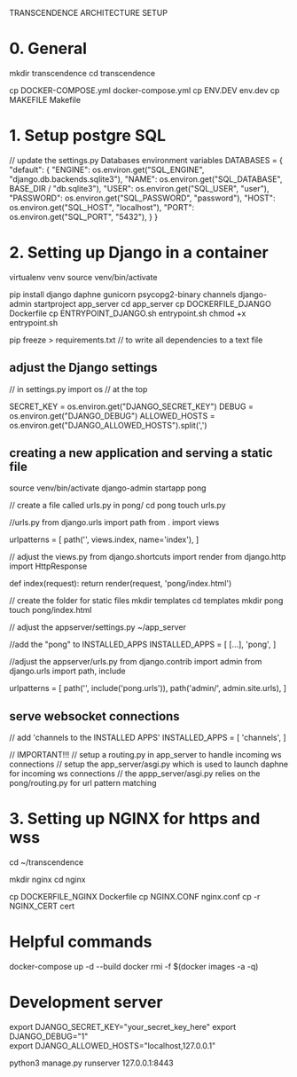 TRANSCENDENCE ARCHITECTURE SETUP

# 0. General

mkdir transcendence
cd transcendence

cp DOCKER-COMPOSE.yml docker-compose.yml
cp ENV.DEV env.dev
cp MAKEFILE Makefile


# 1. Setup postgre SQL

// update the settings.py Databases environment variables
DATABASES = {
    "default": {
        "ENGINE": os.environ.get("SQL_ENGINE", "django.db.backends.sqlite3"),
        "NAME": os.environ.get("SQL_DATABASE", BASE_DIR / "db.sqlite3"),
        "USER": os.environ.get("SQL_USER", "user"),
        "PASSWORD": os.environ.get("SQL_PASSWORD", "password"),
        "HOST": os.environ.get("SQL_HOST", "localhost"),
        "PORT": os.environ.get("SQL_PORT", "5432"),
    }
}

# 2.  Setting up Django in a container

virtualenv venv
source venv/bin/activate

pip install django daphne gunicorn psycopg2-binary channels
django-admin startproject app_server
cd app_server
cp DOCKERFILE_DJANGO Dockerfile
cp ENTRYPOINT_DJANGO.sh entrypoint.sh
chmod +x entrypoint.sh

pip freeze > requirements.txt // to write all dependencies to a text file

## adjust the Django settings
// in settings.py
import os // at the top

SECRET_KEY = os.environ.get("DJANGO_SECRET_KEY")
DEBUG = os.environ.get("DJANGO_DEBUG")
ALLOWED_HOSTS = os.environ.get("DJANGO_ALLOWED_HOSTS").split(',')

## creating a new application and serving a static file

source venv/bin/activate
django-admin startapp pong

// create a file called urls.py in pong/
cd pong
touch urls.py

//urls.py
from django.urls import path
from . import views

urlpatterns = [
    path('', views.index, name='index'),
]

// adjust the views.py
from django.shortcuts import render
from django.http import HttpResponse

def index(request):
    return render(request, 'pong/index.html')


// create the folder for static files
mkdir templates
cd templates
mkdir pong
touch pong/index.html


// adjust the appserver/settings.py
~/app_server

//add the "pong" to INSTALLED_APPS
INSTALLED_APPS = [
    [...],
    'pong',
]

//adjust the appserver/urls.py
from django.contrib import admin
from django.urls import path, include

urlpatterns = [
    path('', include('pong.urls')),
    path('admin/', admin.site.urls),
]

## serve websocket connections

// add 'channels to the INSTALLED APPS'
 INSTALLED_APPS = [
    'channels',
]

// IMPORTANT!!!
// setup a routing.py in app_server to handle incoming ws connections
// setup the app_server/asgi.py which is used to launch daphne for incoming ws connections
// the appp_server/asgi.py relies on the pong/routing.py for url pattern matching



# 3. Setting up NGINX for https and wss

cd ~/transcendence

mkdir nginx
cd nginx

cp DOCKERFILE_NGINX Dockerfile
cp NGINX.CONF nginx.conf
cp -r NGINX_CERT cert


# Helpful commands
docker-compose up -d --build
docker rmi -f $(docker images -a -q)

# Development server

export DJANGO_SECRET_KEY="your_secret_key_here"
export DJANGO_DEBUG="1"  
export DJANGO_ALLOWED_HOSTS="localhost,127.0.0.1"

python3 manage.py runserver 127.0.0.1:8443


